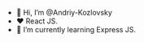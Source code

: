 - 👋 Hi, I’m @Andriy-Kozlovsky
- ❤️ React JS. 
- 🌱 I’m currently learning Express JS.

<!---
Andriy-Kozlovsky/Andriy-Kozlovsky is a ✨ special ✨ repository because its `README.md` (this file) appears on your GitHub profile.
You can click the Preview link to take a look at your changes.
--->
